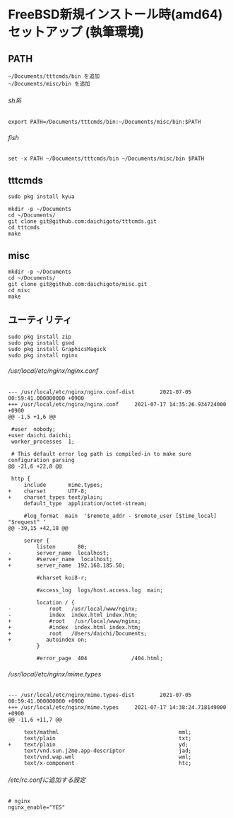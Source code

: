 # FreeBSD新規インストール時(amd64) セットアップ (執筆環境)

## PATH

    ~/Documents/tttcmds/bin を追加
    ~/Documents/misc/bin を追加

###### sh系

    export PATH=/Documents/tttcmds/bin:~/Documents/misc/bin:$PATH

###### fish

    set -x PATH ~/Documents/tttcmds/bin ~/Documents/misc/bin $PATH

## tttcmds

    sudo pkg install kyua

    mkdir -p ~/Documents
    cd ~/Documents/
    git clone git@github.com:daichigoto/tttcmds.git
    cd tttcmds
    make

## misc

    mkdir -p ~/Documents
    cd ~/Documents/
    git clone git@github.com:daichigoto/misc.git
    cd misc
    make

## ユーティリティ

    sudo pkg install zip
    sudo pkg install gsed
    sudo pkg install GraphicsMagick
    sudo pkg install nginx

###### /usr/local/etc/nginx/nginx.conf

    --- /usr/local/etc/nginx/nginx.conf-dist        2021-07-05 00:59:41.000000000 +0900
    +++ /usr/local/etc/nginx/nginx.conf     2021-07-17 14:35:26.934724000 +0900
    @@ -1,5 +1,6 @@
    
     #user  nobody;
    +user daichi daichi;
     worker_processes  1;
    
     # This default error log path is compiled-in to make sure configuration parsing
    @@ -21,6 +22,8 @@
    
     http {
         include       mime.types;
    +    charset       UTF-8;
    +    charset_types text/plain;
         default_type  application/octet-stream;
    
         #log_format  main  '$remote_addr - $remote_user [$time_local] "$request" '
    @@ -39,15 +42,18 @@
    
         server {
             listen       80;
    -        server_name  localhost;
    +        #server_name  localhost;
    +        server_name  192.168.185.50;
    
             #charset koi8-r;
    
             #access_log  logs/host.access.log  main;
    
             location / {
    -            root   /usr/local/www/nginx;
    -            index  index.html index.htm;
    +            #root   /usr/local/www/nginx;
    +            #index  index.html index.htm;
    +            root   /Users/daichi/Documents;
    +           autoindex on;
             }
    
             #error_page  404              /404.html;

###### /usr/local/etc/nginx/mime.types

    --- /usr/local/etc/nginx/mime.types-dist        2021-07-05 00:59:41.000000000 +0900
    +++ /usr/local/etc/nginx/mime.types     2021-07-17 14:38:24.718149000 +0900
    @@ -11,6 +11,7 @@
    
         text/mathml                                      mml;
         text/plain                                       txt;
    +    text/plain                                       yd;
         text/vnd.sun.j2me.app-descriptor                 jad;
         text/vnd.wap.wml                                 wml;
         text/x-component                                 htc;

###### /etc/rc.confに追加する設定

    # nginx
    nginx_enable="YES"
